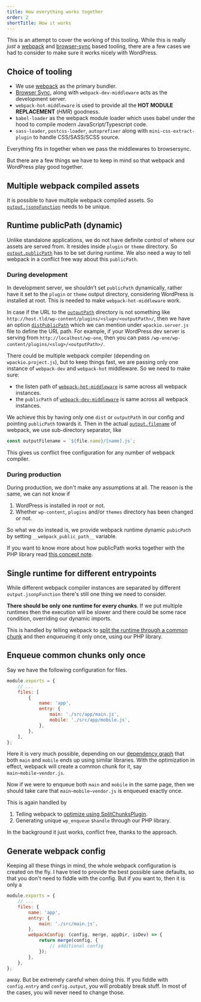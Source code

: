 ```yaml
---
title: How everything works together
order: 2
shortTitle: How it works
---
```


This is an attempt to cover the working of this tooling. While this is really
_just_ a [webpack](https://webpack.js.org/) and
[browser-sync](https://browsersync.io/) based tooling, there are a few cases we
had to consider to make sure it works nicely with WordPress.

## Choice of tooling

- We use [webpack](https://webpack.js.org/) as the primary bundler.
- [Browser Sync](https://browsersync.io/), along with `webpack-dev-middleware`
  acts as the development server.
- `webpack-hot-middleware` is used to provide all the **HOT MODULE REPLACEMENT**
  (_HMR_) goodness.
- `babel-loader` as the webpack module loader which uses babel under the hood to
  compile modern JavaScript/Typescript code.
- `sass-loader`, `postcss-loader`, `autoprefixer` along with
  `mini-css-extract-plugin` to handle CSS/SASS/SCSS source.

Everything fits in together when we pass the middlewares to browsersync.

But there are a few things we have to keep in mind so that webpack and WordPress
play good together.

## Multiple webpack compiled assets

It is possible to have multiple webpack compiled assets. So
[`output.jsonpFunction`](https://webpack.js.org/configuration/output/#output-jsonpfunction)
needs to be unique.

## Runtime publicPath (dynamic)

Unlike standalone applications, we do not have definite control of where our
assets are served from. It resides inside `plugin` or `theme` directory. So
[`output.publicPath`](https://webpack.js.org/configuration/output/#output-publicpath)
has to be set during runtime. We also need a way to tell webpack in a conflict
free way about this `publicPath`.

### During development

In development server, we shouldn't set `publicPath` dynamically, rather have it
set to the `plugin` or `theme` output directory, considering WordPress is
installed at root. This is needed to make `webpack-hot-middleware` work.

In case if the URL to the
[`outputPath`](/apis/project-configuration/#outputpath-string) directory is not
something like `http://host.tld/wp-content/plugins/<slug>/<outputPath>/`, then
we have an option
[`distPublicPath`](/apis/server-configuration/#distpublicpath-string) which we
can mention under `wpackio.server.js` file to define the URL path. For example,
if your WordPress dev server is serving from `http://localhost/wp-one`, then you
can pass `/wp-one/wp-content/plugins/<slug>/<outputPath>/`.

There could be multiple webpack compiler (depending on `wpackio.project.js`),
but to keep things fast, we are passing only one instance of `webpack-dev` and
`webpack-hot` middleware. So we need to make sure:

- the listen path of
  [`webpack-hot-middleware`](https://github.com/webpack-contrib/webpack-hot-middleware#client)
  is same across all webpack instances.
- the `publicPath` of
  [`webpack-dev-middleware`](https://github.com/webpack/webpack-dev-middleware#publicpath)
  is same across all webpack instances.

We achieve this by having only one `dist` or `outputPath` in our config and
pointing `publicPath` towards it. Then in the actual
[`output.filename`](https://webpack.js.org/configuration/output/#output-filename)
of webpack, we use sub-directory separator, like

```js
const outputFilename = `${file.name}/[name].js`;
```

This gives us conflict free configuration for any number of webpack compiler.

### During production

During production, we don't make any assumptions at all. The reason is the same,
we can not know if

1. WordPress is installed in root or not.
2. Whether `wp-content`, `plugins` and/or `themes` directory has been changed or
   not.

So what we do instead is, we provide webpack runtime dynamic `pubicPath` by
setting `__webpack_public_path__` variable.

If you want to know more about how publicPath works together with the PHP
library read [this concept note](/concepts/how-publicpath-works/).

## Single runtime for different entrypoints

While different webpack compiler instances are separated by different
`output.jsonpFunction` there's still one thing we need to consider.

**There should be only one runtime for every chunks**. If we put multiple
runtimes then the execution will be slower and there could be some race
condition, overriding our dynamic imports.

This is handled by telling webpack to
[split the runtime through a common chunk](https://webpack.js.org/configuration/optimization/#optimization-runtimechunk)
and then *enqueue*ing it only once, using our PHP library.

## Enqueue common chunks only once

Say we have the following configuration for files.

```js
module.exports = {
	// ...
	files: [
		{
			name: 'app',
			entry: {
				main: './src/app/main.js',
				mobile: './src/app/mobile.js',
			},
		},
	],
};
```

Here it is very much possible, depending on our
[dependency graph](https://webpack.js.org/concepts/dependency-graph/) that both
`main` and `mobile` ends up using similar libraries. With the optimization in
effect, webpack will create a common chunk for it, say `main~mobile~vendor.js`.

Now if we were to enqueue both `main` and `mobile` in the same page, then we
should take care that `main~mobile~vendor.js` is enqueued exactly once.

This is again handled by

1. Telling webpack to
   [optimize using SplitChunksPlugin](https://webpack.js.org/plugins/split-chunks-plugin/).
2. Generating unique `wp_enqueue` `$handle` through our PHP library.

In the background it just works, conflict free, thanks to the approach.

## Generate webpack config

Keeping all these things in mind, the whole webpack configuration is created on
the fly. I have tried to provide the best possible sane defaults, so that you
don't need to fiddle with the config. But if you want to, then it is only a

```js
module.exports = {
	// ...
	files: {
		name: 'app',
		entry: {
			main: './src/main.js',
		},
		webpackConfig: (config, merge, appDir, isDev) => {
			return merge(config, {
				// additional config
			});
		},
	},
};
```

away. But be extremely careful when doing this. If you fiddle with
`config.entry` and `config.output`, you will probably break stuff. In most of
the cases, you will never need to change those.
